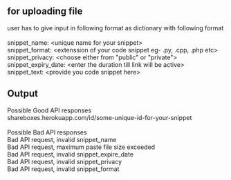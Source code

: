 ## for uploading file <br>
  user has to give input in following format as dictionary with following format <br>
  <br>
    snippet_name: \<unique name for your snippet> <br>
    snippet_format: \<extenssion of your code snippet eg- .py, .cpp, .php etc> <br>
    snippet_privacy: \<choose either from "public" or "private"> <br>
    snippet_expiry_date: \<enter the duration till link will be active><br>
    snippet_text: \<provide you code snippet here><br>
  
## Output <br>
Possible Good API responses <br>
shareboxes.herokuapp.com/id/some-unique-id-for-your-snippet
<br> <br>
Possible Bad API responses <br>
Bad API request, invalid snippet_name <br>
Bad API request, maximum paste file size exceeded <br>
Bad API request, invalid snippet_expire_date <br>
Bad API request, invalid snippet_privacy <br>
Bad API request, invalid snippet_format <br>
<br> <br>



